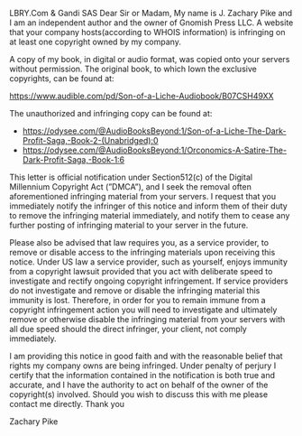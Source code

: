 LBRY.Com & Gandi SAS
Dear Sir or Madam, My name is J. Zachary Pike and I am an independent author and the owner of Gnomish Press LLC. A website that your company hosts(according to WHOIS information) is infringing on at least one copyright owned by my company.

A copy of my book, in digital or audio format, was copied onto your servers without permission. The original book, to which Iown the exclusive copyrights, can be found at:

https://www.audible.com/pd/Son-of-a-Liche-Audiobook/B07CSH49XX 

The unauthorized and infringing copy can be found at:

- https://odysee.com/@AudioBooksBeyond:1/Son-of-a-Liche-The-Dark-Profit-Saga,-Book-2-(Unabridged):0
- https://odysee.com/@AudioBooksBeyond:1/Orconomics-A-Satire-The-Dark-Profit-Saga,-Book-1:6

This letter is official notification under Section512(c) of the Digital Millennium Copyright Act (”DMCA”), and I seek the removal often aforementioned infringing material from your servers. I request that you immediately notify the infringer of this notice and inform them of their duty to remove the infringing material immediately, and notify them to cease any further posting of infringing material to your server in the future.

Please also be advised that law requires you, as a service provider, to remove or disable access to the infringing materials upon receiving this notice. Under US law a service provider, such as yourself, enjoys immunity from a copyright lawsuit provided that you act with deliberate speed to investigate and rectify ongoing copyright infringement. If service providers do not investigate and remove or disable the infringing material this immunity is lost. Therefore, in order for you to remain immune from a copyright infringement action you will need to investigate and ultimately remove or otherwise disable the infringing material from your servers with all due speed should the direct infringer, your client, not comply immediately. 

I am providing this notice in good faith and with the reasonable belief that rights my company owns are being infringed. Under penalty of perjury I certify that the information contained in the notification is both true and accurate, and I have the authority to act on behalf of the owner of the copyright(s) involved. Should you wish to discuss this with me please contact me directly. Thank you

Zachary Pike
